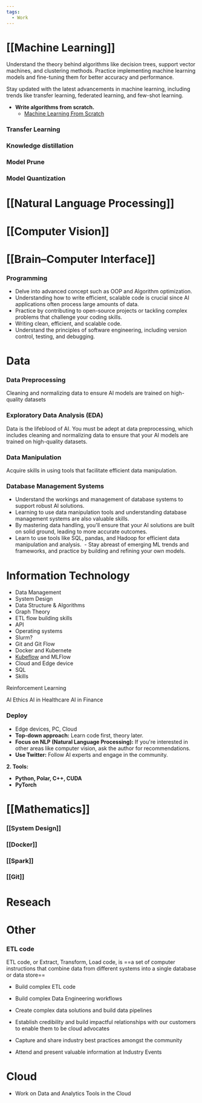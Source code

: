 ```yaml
---
tags:
  - Work
---
```

# [[Machine Learning]]

Understand the theory behind algorithms like decision trees, support vector machines, and clustering methods. Practice implementing machine learning models and fine-tuning them for better accuracy and performance.

Stay updated with the latest advancements in machine learning, including trends like transfer learning, federated learning, and few-shot learning.

- **Write algorithms from scratch.**
    - [Machine Learning From Scratch](https://github.com/eriklindernoren/ML-From-Scratch)

### Transfer Learning

### Knowledge distillation
### Model Prune
### Model Quantization
# [[Natural Language Processing]]

# [[Computer Vision]]

# [[Brain–Computer Interface]]
### Programming

- Delve into advanced concept such as OOP and Algorithm optimization.
- Understanding how to write efficient, scalable code is crucial since AI applications often process large amounts of data. 
- Practice by contributing to open-source projects or tackling complex problems that challenge your coding skills.
- Writing clean, efficient, and scalable code.
- Understand the principles of software engineering, including version control, testing, and debugging. 

# Data

### Data Preprocessing

Cleaning and normalizing data to ensure AI models are trained on high-quality datasets

### Exploratory Data Analysis (EDA)

Data is the lifeblood of AI. You must be adept at data preprocessing, which includes cleaning and normalizing data to ensure that your AI models are trained on high-quality datasets. 

### Data Manipulation

Acquire skills in using tools that facilitate efficient data manipulation.

### Database Management Systems

 - Understand the workings and management of database systems to support robust AI solutions.
- Learning to use data manipulation tools and understanding database management systems are also valuable skills. 
- By mastering data handling, you'll ensure that your AI solutions are built on solid ground, leading to more accurate outcomes.
- Learn to use tools like SQL, pandas, and Hadoop for efficient data manipulation and analysis.
 - Stay abreast of emerging ML trends and frameworks, and practice by building and refining your own models.

# Information Technology

- Data Management
- System Design
- Data Structure & Algorithms
- Graph Theory
- ETL flow building skills
- API
- Operating systems
- Slurm?
- Git and Git Flow
- Docker and Kubernete
- [Kubeflow](https://www.kubeflow.org/) and MLFlow
- Cloud and Edge device
- SQL
- Skills

Reinforcement Learning

AI Ethics
AI in Healthcare
AI in Finance

### Deploy

- Edge devices, PC, Cloud
- **Top-down approach:** Learn code first, theory later.
- **Focus on NLP (Natural Language Processing):** If you're interested in other areas like computer vision, ask the author for recommendations.
- **Use Twitter:** Follow AI experts and engage in the community.

**2. Tools:**

- **Python, Polar, C++, CUDA**
- **PyTorch**

# [[Mathematics]]
### [[System Design]]
### [[Docker]]

### [[Spark]]

### [[Git]]

# Reseach

# Other

### ETL code

ETL code, or Extract, Transform, Load code, is ==a set of computer instructions that combine data from different systems into a single database or data store==

- Build complex ETL code

- Build complex Data Engineering workflows
- Create complex data solutions and build data pipelines
- Establish credibility and build impactful relationships with our customers to enable them to be cloud advocates
- Capture and share industry best practices amongst the community
- Attend and present valuable information at Industry Events

# Cloud

- Work on Data and Analytics Tools in the Cloud